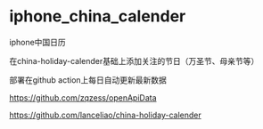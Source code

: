 # iphone_china_calender
iphone中国日历

在china-holiday-calender基础上添加关注的节日（万圣节、母亲节等）

部署在github action上每日自动更新最新数据

https://github.com/zqzess/openApiData

https://github.com/lanceliao/china-holiday-calender

